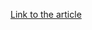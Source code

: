 [Link to the article](https://www.securityweek.com/rising-tides-wendy-nather-on-resilience-leadership-and-building-a-stronger-cybersecurity-community/)
